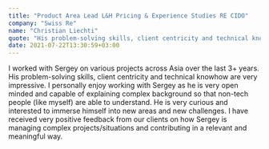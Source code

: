 ```yaml
---
title: "Product Area Lead L&H Pricing & Experience Studies RE CIDO"
company: "Swiss Re"
name: "Christian Liechti"
quote: "His problem-solving skills, client centricity and technical knowhow are very impressive."
date: 2021-07-22T13:30:59+03:00
---
```


I worked with Sergey on various projects across Asia over the last 3+ years.
His problem-solving skills, client centricity and technical knowhow are very impressive.
I personally enjoy working with Sergey as he is very open minded and capable of explaining complex background so that non-tech people (like myself) are able to understand.
He is very curious and interested to immerse himself into new areas and new challenges.
I have received very positive feedback from our clients on how Sergey is managing complex projects/situations and contributing in a relevant and meaningful way.
